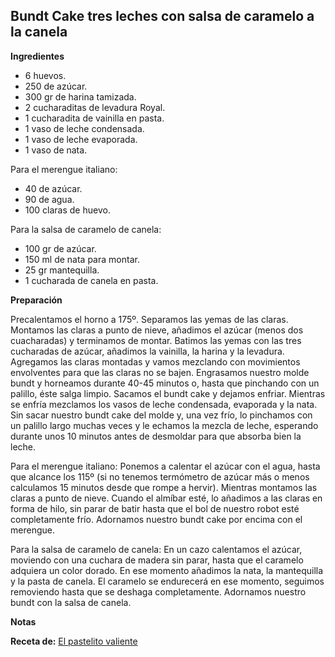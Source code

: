 ## Bundt Cake tres leches con salsa de caramelo a la canela

**Ingredientes**

- 6 huevos.
- 250 de azúcar.
- 300 gr de harina tamizada.
- 2 cucharaditas de levadura Royal.
- 1 cucharadita de vainilla en pasta.
- 1 vaso de leche condensada.
- 1 vaso de leche evaporada.
- 1 vaso de nata.

Para el merengue italiano:
- 40 de azúcar.
- 90 de agua.
- 100 claras de huevo.

Para la salsa de caramelo de canela:

- 100 gr de azúcar.
- 150 ml de nata para montar.
- 25 gr mantequilla.
- 1 cucharada de canela en pasta.

**Preparación**

Precalentamos el horno a 175º.
Separamos las yemas de las claras. Montamos las claras a punto de nieve, añadimos el azúcar (menos dos cuacharadas) y terminamos de montar. Batimos las yemas con las tres cucharadas de azúcar, añadimos la vainilla, la harina y la levadura. Agregamos las claras montadas y vamos mezclando con movimientos envolventes para que las claras no se bajen. Engrasamos nuestro molde bundt y horneamos durante 40-45 minutos o, hasta que pinchando con un palillo, éste salga limpio.
Sacamos el bundt cake y dejamos enfriar. Mientras se enfría mezclamos los vasos de leche condensada, evaporada y la nata. Sin sacar nuestro bundt cake del molde y, una vez frío, lo pinchamos con un palillo largo muchas veces y le echamos la mezcla de leche, esperando durante unos 10 minutos antes de desmoldar para que absorba bien la leche.

Para el merengue italiano:
Ponemos a calentar el azúcar con el agua, hasta que alcance los 115º (si no tenemos termómetro de azúcar más o menos calculamos 15 minutos desde que rompe a hervir). Mientras montamos las claras a punto de nieve. Cuando el almíbar esté, lo añadimos a las claras en forma de hilo, sin parar de batir hasta que el bol de nuestro robot esté completamente frío. Adornamos nuestro bundt cake por encima con el merengue.

Para la salsa de caramelo de canela:
En un cazo calentamos el azúcar, moviendo con una cuchara de madera sin parar, hasta que el caramelo adquiera un color dorado. En ese momento añadimos la nata, la mantequilla y la pasta de canela. El caramelo se endurecerá en ese momento, seguimos removiendo hasta que se deshaga completamente. Adornamos nuestro bundt con la salsa de canela.

**Notas**



**Receta de:** [El pastelito valiente](http://elpastelitovaliente.blogspot.com.es/2015/04/bundt-cake-tres-leches-con-salsa-de.html)